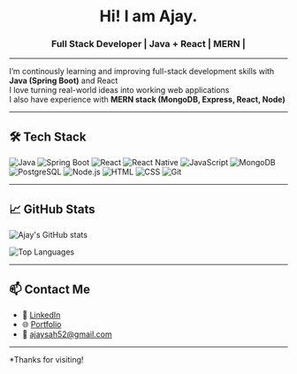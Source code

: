 <h1 align="center">Hi! I am Ajay.</h1>
<h3 align="center">Full Stack Developer | Java + React | MERN | </h3>

---

I’m continously learning and improving full-stack development skills with **Java (Spring Boot)** and React    
I love turning real-world ideas into working web applications  
I also have experience with **MERN stack (MongoDB, Express, React, Node)**  

---

## 🛠️ Tech Stack

![Java](https://img.shields.io/badge/Java-%23ED8B00.svg?style=for-the-badge&logo=openjdk&logoColor=white)
![Spring Boot](https://img.shields.io/badge/Spring_Boot-6DB33F?style=for-the-badge&logo=spring-boot&logoColor=white)
![React](https://img.shields.io/badge/React-20232A?style=for-the-badge&logo=react&logoColor=61DAFB)
![React Native](https://img.shields.io/badge/React_Native-20232A?style=for-the-badge&logo=react&logoColor=61DAFB)
![JavaScript](https://img.shields.io/badge/JavaScript-F7DF1E?style=for-the-badge&logo=javascript&logoColor=black)
![MongoDB](https://img.shields.io/badge/MongoDB-%234ea94b.svg?style=for-the-badge&logo=mongodb&logoColor=white)
![PostgreSQL](https://img.shields.io/badge/PostgreSQL-316192.svg?style=for-the-badge&logo=postgresql&logoColor=white)
![Node.js](https://img.shields.io/badge/Node.js-339933.svg?style=for-the-badge&logo=nodedotjs&logoColor=white)
![HTML](https://img.shields.io/badge/HTML5-e34c26?style=for-the-badge&logo=html5&logoColor=white)
![CSS](https://img.shields.io/badge/CSS3-264de4?style=for-the-badge&logo=css3&logoColor=white)
![Git](https://img.shields.io/badge/Git-f05033?style=for-the-badge&logo=git&logoColor=white)


---

## 📈 GitHub Stats

![Ajay's GitHub stats](https://github-readme-stats.vercel.app/api?username=ajay26188&show_icons=true&theme=tokyonight&count_private=true)

![Top Languages](https://github-readme-stats.vercel.app/api/top-langs/?username=ajay26188&layout=compact&theme=tokyonight)

---


## 📫 Contact Me

- 🔗 [LinkedIn](https://www.linkedin.com/in/ajay-sah-b57ab2252)
- 🌐 [Portfolio](https://ajaysah-portfolio.netlify.app/)
- 📧 ajaysah52@gmail.com


---

*Thanks for visiting! 
